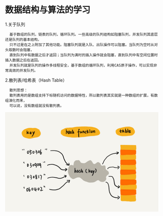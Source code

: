 数据结构与算法的学习
==
1.关于队列

      基于数组的队列，链表的队列，循环队列。一些高级的队列结构如阻塞队列，并发队列其底层还是队列的基本结构，
      只不过是在之上附加了其他功能。阻塞队列就是入队、出队操作可以阻塞。当队列为空时从对头取数时会阻塞，
      直到队列中有数据之后才返回；当队列为满时的插入操作就会阻塞，直到队列中有空闲位置时插入数据之后在返回。
      并发队列就是队列的操作多线程安全，基于数组的循环队列，利用CAS原子操作，可以实现非常高效的并发队列。

2.散列表/哈希表（Hash Table）
      
      散列思想：
      散列表用的是数组支持下标随机访问的数据特性，所以散列表其实就是一种数组的扩展，有数组演化而来，
      可以说，没有数组就没有散列表。
![image](https://github.com/chysh/data_struct/blob/master/images/hash.jpg)
     
 
